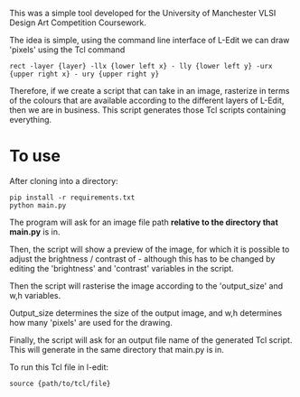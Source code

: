 This was a simple tool developed for the University of Manchester VLSI Design Art Competition Coursework.

The idea is simple, using the command line interface of L-Edit we can draw 'pixels' using the Tcl command
```
rect -layer {layer} -llx {lower left x} - lly {lower left y} -urx {upper right x} - ury {upper right y}
```

Therefore, if we create a script that can take in an image, rasterize in terms of the colours that are available according to the different layers of L-Edit, then we are in business. This script generates those Tcl scripts containing everything.

# To use

After cloning into a directory:

```
pip install -r requirements.txt
python main.py
```

The program will ask for an image file path **relative to the directory that main.py** is in.

Then, the script will show a preview of the image, for which it is possible to adjust the brightness / contrast of - although this has to be changed by editing the 'brightness' and 'contrast' variables in the script.

Then the script will rasterise the image according to the 'output_size' and w,h variables.

Output_size determines the size of the output image, and w,h determines how many 'pixels' are used for the drawing. 

Finally, the script will ask for an output file name of the generated Tcl script. This will generate in the same directory that main.py is in.

To run this Tcl file in l-edit:

```
source {path/to/tcl/file}
```
